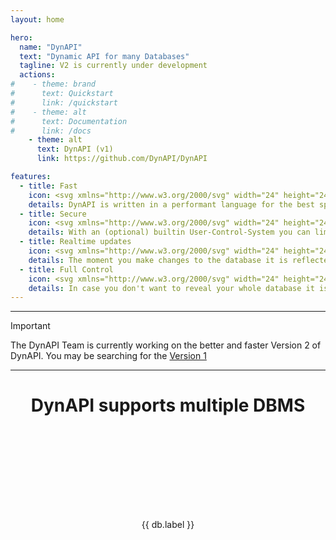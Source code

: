 ```yaml
---
layout: home

hero:
  name: "DynAPI"
  text: "Dynamic API for many Databases"
  tagline: V2 is currently under development
  actions:
#    - theme: brand
#      text: Quickstart
#      link: /quickstart
#    - theme: alt
#      text: Documentation
#      link: /docs
    - theme: alt
      text: DynAPI (v1)
      link: https://github.com/DynAPI/DynAPI

features:
  - title: Fast
    icon: <svg xmlns="http://www.w3.org/2000/svg" width="24" height="24" viewBox="0 0 24 24" fill="none" stroke="currentColor" stroke-width="2" stroke-linecap="round" stroke-linejoin="round" class="lucide lucide-gauge"><path d="m12 14 4-4"/><path d="M3.34 19a10 10 0 1 1 17.32 0"/></svg>
    details: DynAPI is written in a performant language for the best speed. Additionally, DynAPI doesn't require any complex ORM and archives with this quick response times.
  - title: Secure
    icon: <svg xmlns="http://www.w3.org/2000/svg" width="24" height="24" viewBox="0 0 24 24" fill="none" stroke="currentColor" stroke-width="2" stroke-linecap="round" stroke-linejoin="round" class="lucide lucide-shield"><path d="M20 13c0 5-3.5 7.5-7.66 8.95a1 1 0 0 1-.67-.01C7.5 20.5 4 18 4 13V6a1 1 0 0 1 1-1c2 0 4.5-1.2 6.24-2.72a1.17 1.17 0 0 1 1.52 0C14.51 3.81 17 5 19 5a1 1 0 0 1 1 1z"/></svg>
    details: With an (optional) builtin User-Control-System you can limit the access to your data or make it publicly available.
  - title: Realtime updates
    icon: <svg xmlns="http://www.w3.org/2000/svg" width="24" height="24" viewBox="0 0 24 24" fill="none" stroke="currentColor" stroke-width="2" stroke-linecap="round" stroke-linejoin="round" class="lucide lucide-database-backup"><ellipse cx="12" cy="5" rx="9" ry="3"/><path d="M3 12a9 3 0 0 0 5 2.69"/><path d="M21 9.3V5"/><path d="M3 5v14a9 3 0 0 0 6.47 2.88"/><path d="M12 12v4h4"/><path d="M13 20a5 5 0 0 0 9-3 4.5 4.5 0 0 0-4.5-4.5c-1.33 0-2.54.54-3.41 1.41L12 16"/></svg>
    details: The moment you make changes to the database it is reflected in the API. No need to restart the Server or wait ages for it to synchronise.
  - title: Full Control
    icon: <svg xmlns="http://www.w3.org/2000/svg" width="24" height="24" viewBox="0 0 24 24" fill="none" stroke="currentColor" stroke-width="2" stroke-linecap="round" stroke-linejoin="round" class="lucide lucide-settings-2"><path d="M20 7h-9"/><path d="M14 17H5"/><circle cx="17" cy="17" r="3"/><circle cx="7" cy="7" r="3"/></svg>
    details: In case you don't want to reveal your whole database it is possible to configure which parts are available.
---
```


<hr />

> [!IMPORTANT]
> The DynAPI Team is currently working on the better and faster Version 2 of DynAPI.
> You may be searching for the [Version 1](https://github.com/DynAPI/DynAPI)

<hr />

<script setup>
const databases = [
    { label: "ClickHouse", src: "./assets/clickhouse.svg" },
    { label: "Microsoft SQL Server", src: "./assets/mssql.svg" },
    { label: "MySQL", src: "./assets/mysql.svg" },
    { label: "Oracle", src: "./assets/oracle.png" },
    { label: "PostgreSQL", src: "./assets/postgresql.svg" },
    { label: "Redshift", src: "./assets/redshift.svg" },
    { label: "Snowflake", src: "./assets/snowflake.svg" },
    { label: "SQLite", src: "./assets/sqlite.svg" },
]
</script>

<h1 style="text-align: center">DynAPI supports multiple DBMS</h1>

<div style="display: flex; justify-content: space-around; padding: 2rem 0">
    <div v-for="db in databases">
        <img style="height: 100px; margin: 0 auto" :alt="db.label" :src="db.src" />
        <p style="text-align: center">{{ db.label }}</p>
    </div>
</div>

[//]: # (- Vertica)

